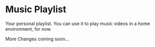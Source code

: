 # Music Playlist

Your personal playlist. You can use it to play music videos in a home environment, for now.

More Changes coming soon...
